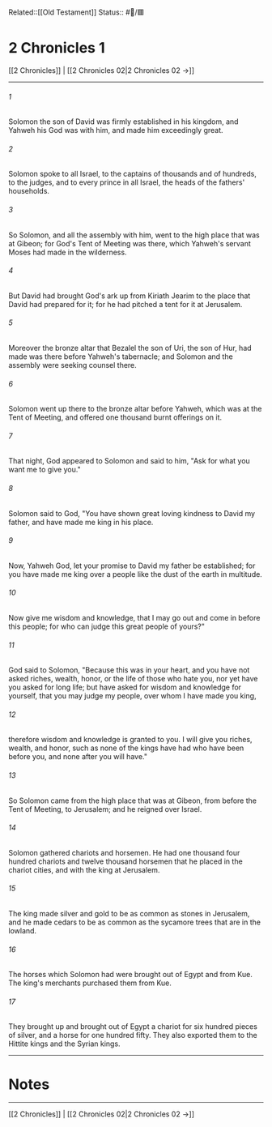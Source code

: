 Related::[[Old Testament]]
Status:: #📖/🟥
# 2 Chronicles 1

[[2 Chronicles]] | [[2 Chronicles 02|2 Chronicles 02 →]]
***



###### 1 
Solomon the son of David was firmly established in his kingdom, and Yahweh his God was with him, and made him exceedingly great. 

###### 2 
Solomon spoke to all Israel, to the captains of thousands and of hundreds, to the judges, and to every prince in all Israel, the heads of the fathers' households. 

###### 3 
So Solomon, and all the assembly with him, went to the high place that was at Gibeon; for God's Tent of Meeting was there, which Yahweh's servant Moses had made in the wilderness. 

###### 4 
But David had brought God's ark up from Kiriath Jearim to the place that David had prepared for it; for he had pitched a tent for it at Jerusalem. 

###### 5 
Moreover the bronze altar that Bezalel the son of Uri, the son of Hur, had made was there before Yahweh's tabernacle; and Solomon and the assembly were seeking counsel there. 

###### 6 
Solomon went up there to the bronze altar before Yahweh, which was at the Tent of Meeting, and offered one thousand burnt offerings on it. 

###### 7 
That night, God appeared to Solomon and said to him, "Ask for what you want me to give you." 

###### 8 
Solomon said to God, "You have shown great loving kindness to David my father, and have made me king in his place. 

###### 9 
Now, Yahweh God, let your promise to David my father be established; for you have made me king over a people like the dust of the earth in multitude. 

###### 10 
Now give me wisdom and knowledge, that I may go out and come in before this people; for who can judge this great people of yours?" 

###### 11 
God said to Solomon, "Because this was in your heart, and you have not asked riches, wealth, honor, or the life of those who hate you, nor yet have you asked for long life; but have asked for wisdom and knowledge for yourself, that you may judge my people, over whom I have made you king, 

###### 12 
therefore wisdom and knowledge is granted to you. I will give you riches, wealth, and honor, such as none of the kings have had who have been before you, and none after you will have." 

###### 13 
So Solomon came from the high place that was at Gibeon, from before the Tent of Meeting, to Jerusalem; and he reigned over Israel. 

###### 14 
Solomon gathered chariots and horsemen. He had one thousand four hundred chariots and twelve thousand horsemen that he placed in the chariot cities, and with the king at Jerusalem. 

###### 15 
The king made silver and gold to be as common as stones in Jerusalem, and he made cedars to be as common as the sycamore trees that are in the lowland. 

###### 16 
The horses which Solomon had were brought out of Egypt and from Kue. The king's merchants purchased them from Kue. 

###### 17 
They brought up and brought out of Egypt a chariot for six hundred pieces of silver, and a horse for one hundred fifty. They also exported them to the Hittite kings and the Syrian kings.

---
# Notes


***
[[2 Chronicles]] | [[2 Chronicles 02|2 Chronicles 02 →]]
